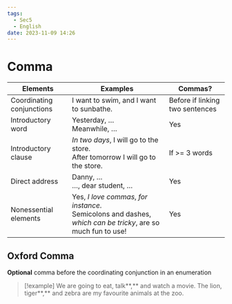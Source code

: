 ```yaml
---
tags:
  - Sec5
  - English
date: 2023-11-09 14:26
---
```


# Comma

| Elements                  | Examples                                                                                                       | Commas?                         |
| ------------------------- | -------------------------------------------------------------------------------------------------------------- | ------------------------------- |
| Coordinating conjunctions | I want to swim, and I want to sunbathe.                                                                        | Before if linking two sentences |
| Introductory word         | Yesterday, …<br>Meanwhile, …                                                                                   | Yes                             |
| Introductory clause       | *In two days*, I will go to the store.<br>After tomorrow I will go to the store.                               | If >= 3 words                   |
| Direct address            | Danny, …<br>…, dear student, …                                                                                 | Yes                             |
| Nonessential elements     | Yes, *I love commas*, *for instance*.<br>Semicolons and dashes, *which can be tricky*, are so much fun to use! | Yes                             |

## Oxford Comma

**Optional** comma before the coordinating conjunction in an enumeration

> [!example]
> We are going to eat, talk**,** and watch a movie.
> The lion, tiger**,** and zebra are my favourite animals at the zoo.